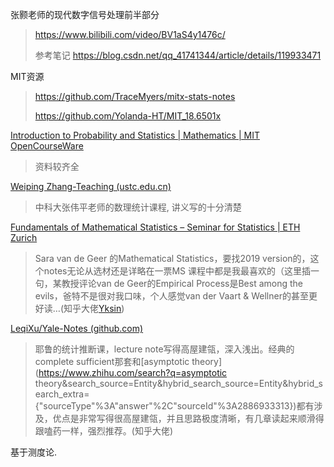 张颢老师的现代数字信号处理前半部分

>  https://www.bilibili.com/video/BV1aS4y1476c/
>
> 参考笔记 https://blog.csdn.net/qq_41741344/article/details/119933471

MIT资源

> <https://github.com/TraceMyers/mitx-stats-notes>
>
> <https://github.com/Yolanda-HT/MIT_18.6501x>

[Introduction to Probability and Statistics | Mathematics | MIT OpenCourseWare](https://ocw.mit.edu/courses/18-05-introduction-to-probability-and-statistics-spring-2014/)

> 资料较齐全

[Weiping Zhang-Teaching (ustc.edu.cn)](http://staff.ustc.edu.cn/~zwp/teach/Math-Stat/mathstat.htm)

> 中科大张伟平老师的数理统计课程, 讲义写的十分清楚

[Fundamentals of Mathematical Statistics – Seminar for Statistics | ETH Zurich](https://stat.ethz.ch/lectures/as19/mathstat.php)

> Sara van de Geer 的Mathematical Statistics，要找2019 version的，这个notes无论从选材还是详略在一票MS 课程中都是我最喜欢的（这里插一句，某教授评论van de Geer的Empirical Process是Best among the evils，爸特不是很对我口味，个人感觉van der Vaart & Wellner的甚至更好读…(知乎大佬[Yksin](https://www.zhihu.com/people/liu-zong-hong))



[LeqiXu/Yale-Notes (github.com)](https://github.com/LeqiXu/Yale-Notes)

>  耶鲁的统计推断课，lecture note写得高屋建瓴，深入浅出。经典的complete sufficient那套和[asymptotic theory](https://www.zhihu.com/search?q=asymptotic theory&search_source=Entity&hybrid_search_source=Entity&hybrid_search_extra={"sourceType"%3A"answer"%2C"sourceId"%3A2886933313})都有涉及，优点是非常写得很高屋建瓴，并且思路极度清晰，有几章读起来顺滑得跟嗑药一样，强烈推荐。(知乎大佬)

基于测度论.